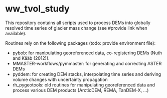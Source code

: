 # ww_tvol_study

This repository contains all scripts used to process DEMs into globally resolved time series of glacier mass change (see #provide link when available).

Routines rely on the following packages (todo: provide environment file):
- pybob: for manipulating georeferenced data, co-registering DEMs (Nuth and Kääb (2012)).
- MMASTER-workflows/pymmaster: for generating and correcting ASTER DEMs
- pyddem: for creating DEM stacks, interpolating time series and deriving volume changes with uncertainty propagation
- rh_pygeotools: old routines for manipulating georeferenced data and process various DEM products (ArcticDEM, REMA, TanDEM-X, ...)
